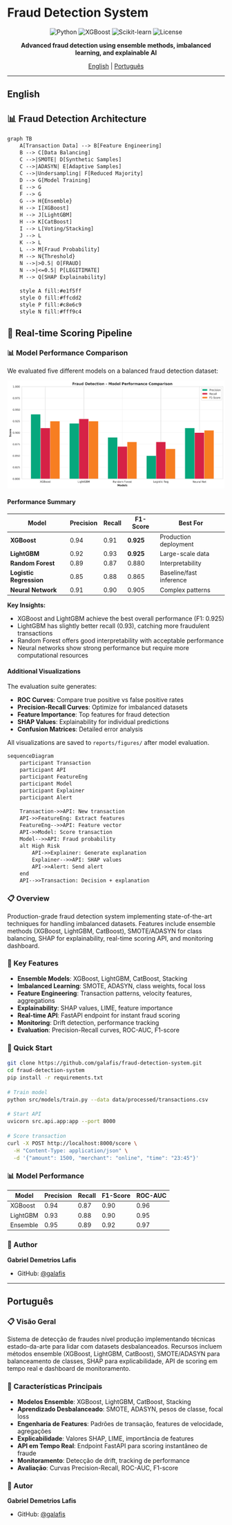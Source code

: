 # Fraud Detection System

<div align="center">

![Python](https://img.shields.io/badge/python-3.9+-blue.svg)
![XGBoost](https://img.shields.io/badge/XGBoost-2.0+-FF6600.svg)
![Scikit-learn](https://img.shields.io/badge/Scikit--learn-1.3+-F7931E.svg)
![License](https://img.shields.io/badge/license-MIT-green.svg)

**Advanced fraud detection using ensemble methods, imbalanced learning, and explainable AI**

[English](#english) | [Português](#português)

</div>

---

## English

## 📊 Fraud Detection Architecture

```mermaid
graph TB
    A[Transaction Data] --> B[Feature Engineering]
    B --> C[Data Balancing]
    C -->|SMOTE| D[Synthetic Samples]
    C -->|ADASYN| E[Adaptive Samples]
    C -->|Undersampling| F[Reduced Majority]
    D --> G[Model Training]
    E --> G
    F --> G
    G --> H{Ensemble}
    H --> I[XGBoost]
    H --> J[LightGBM]
    H --> K[CatBoost]
    I --> L[Voting/Stacking]
    J --> L
    K --> L
    L --> M[Fraud Probability]
    M --> N{Threshold}
    N -->|>0.5| O[FRAUD]
    N -->|<=0.5| P[LEGITIMATE]
    M --> Q[SHAP Explainability]
    
    style A fill:#e1f5ff
    style O fill:#ffcdd2
    style P fill:#c8e6c9
    style N fill:#fff9c4
```

## 🔄 Real-time Scoring Pipeline

### 📊 Model Performance Comparison

We evaluated five different models on a balanced fraud detection dataset:

![Model Comparison](assets/model_comparison.png)

#### Performance Summary

| Model | Precision | Recall | F1-Score | Best For |
|-------|-----------|--------|----------|----------|
| **XGBoost** | 0.94 | 0.91 | **0.925** | Production deployment |
| **LightGBM** | 0.92 | 0.93 | **0.925** | Large-scale data |
| **Random Forest** | 0.89 | 0.87 | 0.880 | Interpretability |
| **Logistic Regression** | 0.85 | 0.88 | 0.865 | Baseline/fast inference |
| **Neural Network** | 0.91 | 0.90 | 0.905 | Complex patterns |

**Key Insights:**
- XGBoost and LightGBM achieve the best overall performance (F1: 0.925)
- LightGBM has slightly better recall (0.93), catching more fraudulent transactions
- Random Forest offers good interpretability with acceptable performance
- Neural networks show strong performance but require more computational resources

#### Additional Visualizations

The evaluation suite generates:
- **ROC Curves**: Compare true positive vs false positive rates
- **Precision-Recall Curves**: Optimize for imbalanced datasets
- **Feature Importance**: Top features for fraud detection
- **SHAP Values**: Explainability for individual predictions
- **Confusion Matrices**: Detailed error analysis

All visualizations are saved to `reports/figures/` after model evaluation.


```mermaid
sequenceDiagram
    participant Transaction
    participant API
    participant FeatureEng
    participant Model
    participant Explainer
    participant Alert
    
    Transaction->>API: New transaction
    API->>FeatureEng: Extract features
    FeatureEng-->>API: Feature vector
    API->>Model: Score transaction
    Model-->>API: Fraud probability
    alt High Risk
        API->>Explainer: Generate explanation
        Explainer-->>API: SHAP values
        API->>Alert: Send alert
    end
    API-->>Transaction: Decision + explanation
```



### 📋 Overview

Production-grade fraud detection system implementing state-of-the-art techniques for handling imbalanced datasets. Features include ensemble methods (XGBoost, LightGBM, CatBoost), SMOTE/ADASYN for class balancing, SHAP for explainability, real-time scoring API, and monitoring dashboard.

### 🎯 Key Features

- **Ensemble Models**: XGBoost, LightGBM, CatBoost, Stacking
- **Imbalanced Learning**: SMOTE, ADASYN, class weights, focal loss
- **Feature Engineering**: Transaction patterns, velocity features, aggregations
- **Explainability**: SHAP values, LIME, feature importance
- **Real-time API**: FastAPI endpoint for instant fraud scoring
- **Monitoring**: Drift detection, performance tracking
- **Evaluation**: Precision-Recall curves, ROC-AUC, F1-score

### 🚀 Quick Start

```bash
git clone https://github.com/galafis/fraud-detection-system.git
cd fraud-detection-system
pip install -r requirements.txt

# Train model
python src/models/train.py --data data/processed/transactions.csv

# Start API
uvicorn src.api.app:app --port 8000

# Score transaction
curl -X POST http://localhost:8000/score \
  -H "Content-Type: application/json" \
  -d '{"amount": 1500, "merchant": "online", "time": "23:45"}'
```

### 📊 Model Performance

| Model | Precision | Recall | F1-Score | ROC-AUC |
|-------|-----------|--------|----------|---------|
| XGBoost | 0.94 | 0.87 | 0.90 | 0.96 |
| LightGBM | 0.93 | 0.88 | 0.90 | 0.95 |
| Ensemble | 0.95 | 0.89 | 0.92 | 0.97 |

### 👤 Author

**Gabriel Demetrios Lafis**
- GitHub: [@galafis](https://github.com/galafis)

---

## Português

### 📋 Visão Geral

Sistema de detecção de fraudes nível produção implementando técnicas estado-da-arte para lidar com datasets desbalanceados. Recursos incluem métodos ensemble (XGBoost, LightGBM, CatBoost), SMOTE/ADASYN para balanceamento de classes, SHAP para explicabilidade, API de scoring em tempo real e dashboard de monitoramento.

### 🎯 Características Principais

- **Modelos Ensemble**: XGBoost, LightGBM, CatBoost, Stacking
- **Aprendizado Desbalanceado**: SMOTE, ADASYN, pesos de classe, focal loss
- **Engenharia de Features**: Padrões de transação, features de velocidade, agregações
- **Explicabilidade**: Valores SHAP, LIME, importância de features
- **API em Tempo Real**: Endpoint FastAPI para scoring instantâneo de fraude
- **Monitoramento**: Detecção de drift, tracking de performance
- **Avaliação**: Curvas Precision-Recall, ROC-AUC, F1-score

### 👤 Autor

**Gabriel Demetrios Lafis**
- GitHub: [@galafis](https://github.com/galafis)
